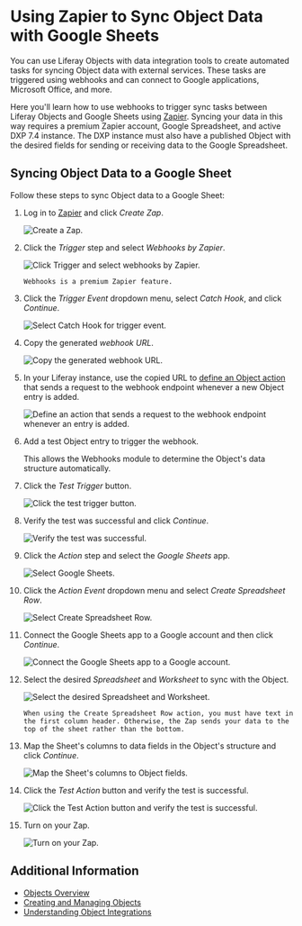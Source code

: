 # Using Zapier to Sync Object Data with Google Sheets

You can use Liferay Objects with data integration tools to create automated tasks for syncing Object data with external services. These tasks are triggered using webhooks and can connect to Google applications, Microsoft Office, and more.

Here you'll learn how to use webhooks to trigger sync tasks between Liferay Objects and Google Sheets using [Zapier](https://zapier.com/). Syncing your data in this way requires a premium Zapier account, Google Spreadsheet, and active DXP 7.4 instance. The DXP instance must also have a published Object with the desired fields for sending or receiving data to the Google Spreadsheet.

## Syncing Object Data to a Google Sheet

Follow these steps to sync Object data to a Google Sheet:

1. Log in to [Zapier](https://zapier.com/) and click *Create Zap*.

   ![Create a Zap.](./using-zapier-to-sync-object-data-with-google-sheets/images/01.png)

1. Click the *Trigger* step and select *Webhooks by Zapier*.

   ![Click Trigger and select webhooks by Zapier.](./using-zapier-to-sync-object-data-with-google-sheets/images/02.png)

   ```{note}
   Webhooks is a premium Zapier feature.
   ```

1. Click the *Trigger Event* dropdown menu, select *Catch Hook*, and click *Continue*.

   ![Select Catch Hook for trigger event.](./using-zapier-to-sync-object-data-with-google-sheets/images/03.png)
   <!--NOTE: I removed the admonition because it seemed unnecessary for this use case. We can discuss it though. -->

1. Copy the generated *webhook URL*.

   ![Copy the generated webhook URL.](./using-zapier-to-sync-object-data-with-google-sheets/images/04.png)

1. In your Liferay instance, use the copied URL to [define an Object action](../creating-and-managing-objects/defining-object-actions.md) that sends a request to the webhook endpoint whenever a new Object entry is added.

   ![Define an action that sends a request to the webhook endpoint whenever an entry is added.](./using-zapier-to-sync-object-data-with-google-sheets/images/05.png)

1. Add a test Object entry to trigger the webhook.

   This allows the Webhooks module to determine the Object's data structure automatically.

1. Click the *Test Trigger* button.

   ![Click the test trigger button.](./using-zapier-to-sync-object-data-with-google-sheets/images/06.png)

1. Verify the test was successful and click *Continue*.

   ![Verify the test was successful.](./using-zapier-to-sync-object-data-with-google-sheets/images/07.png)

1. Click the *Action* step and select the *Google Sheets* app.

   ![Select Google Sheets.](./using-zapier-to-sync-object-data-with-google-sheets/images/08.png)

1. Click the *Action Event* dropdown menu and select *Create Spreadsheet Row*.

   ![Select Create Spreadsheet Row.](./using-zapier-to-sync-object-data-with-google-sheets/images/09.png)

1. Connect the Google Sheets app to a Google account and then click *Continue*.

   ![Connect the Google Sheets app to a Google account.](./using-zapier-to-sync-object-data-with-google-sheets/images/10.png)

1. Select the desired *Spreadsheet* and *Worksheet* to sync with the Object.

   ![Select the desired Spreadsheet and Worksheet.](./using-zapier-to-sync-object-data-with-google-sheets/images/11.png)

   ```{important}
   When using the Create Spreadsheet Row action, you must have text in the first column header. Otherwise, the Zap sends your data to the top of the sheet rather than the bottom.
   ```

1. Map the Sheet's columns to data fields in the Object's structure and click *Continue*.

   ![Map the Sheet's columns to Object fields.](./using-zapier-to-sync-object-data-with-google-sheets/images/12.png)

1. Click the *Test Action* button and verify the test is successful.

   ![Click the Test Action button and verify the test is successful.](./using-zapier-to-sync-object-data-with-google-sheets/images/13.png)

1. Turn on your Zap.

   ![Turn on your Zap.](./using-zapier-to-sync-object-data-with-google-sheets/images/14.png)

## Additional Information

* [Objects Overview](../../objects.md)
* [Creating and Managing Objects](../creating-and-managing-objects.md)
* [Understanding Object Integrations](../understanding-object-integrations.md)